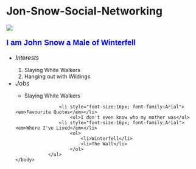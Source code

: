 # Jon-Snow-Social-Networking
<!DOCTYPE html>
<html>
	<head>
		<title>John Snow</title>
	</head>
	<body>
	    <img src="https://tribzap2it.files.wordpress.com/2016/05/kit-harington-game-of-thrones-jon-snow-hbo.jpg" />
	        <p style="font-size:20px; font-family:Arial; color:Blue"><strong>I am John Snow a Male of Winterfell</strong></p>
	            <ul>
	                <li style="font-size:16px; font-family:Arial"><em>Interests</em></li>
	                    <ol>
	                        <li>Slaying White Walkers</li>
	                        <li>Hanging out with Wildings</li>
	                    </ol>
	                <li style="font-size:16px; font-size:Arial"><em>Jobs</em></li>
	                    <ul>
	                        <li>Slaying White Walkers</li>
	                    </ul>
	                    
	                <li style="font-size:16px; font-family:Arial"><em>Favourite Quotes</em></li>
	                    <ul>I don't even know who my mother was</ul>
	                <li style="font-size:16px; font-family:Arial"><em>Where I've Lived</em></li>
	                    <ol>
	                        <li>Winterfell</li>
	                        <li>The Wall</li>
	                    </ol>
	            </ul>
	</body>
</html>
